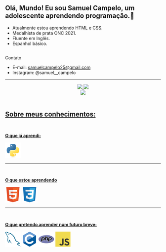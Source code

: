 ## Olá, Mundo! Eu sou Samuel Campelo, um adolescente aprendendo programação.👋

- Atualmente estou aprendendo HTML e CSS.
- Medalhista de prata ONC 2021.
- Fluente em Inglês.
- Espanhol básico.

##

Contato
- E-mail: samuelcampelo25@gmail.com
- Instagram: @samuel__campelo
  
<hr>

<div align="center">
  <a href="https://github.com/OrekiHoutarouu">
  <img height="165em" src="https://github-readme-stats.vercel.app/api/top-langs/?username=OrekiHoutarouu&count_private=true&layout=compact&theme=radical"/>
  <img height="165em" src="https://github-readme-stats.vercel.app/api/?username=OrekiHoutarouu&count_private=true&show_icons=true&theme=radical"/>
</div>
    
<div align="center">
 <a href="https://github.com/OrekiHoutarouu">
 <img height="165em" src="https://github-readme-streak-stats.herokuapp.com/?user=OrekiHoutarouu&theme=radical"/>
</div>
   
<br>

## **Sobre meus conhecimentos:**
<br>

**O que já aprendi:**
<div style="display: inline-block;">
    <img width="50px" src="https://raw.githubusercontent.com/devicons/devicon/master/icons/python/python-original.svg" alt="Python-Icon">
</div>
<hr>
<br>

**O que estou aprendendo**
<div style="display: inline-block;">
    <img width="50px" src="https://raw.githubusercontent.com/devicons/devicon/master/icons/html5/html5-original.svg" alt="HTML5-Icon">
    <img width="50px" src="https://raw.githubusercontent.com/devicons/devicon/master/icons/css3/css3-original.svg" alt="CSS3-Icon">
</div>
<hr>
<br>

**O que pretendo aprender num futuro breve:**
<div style="display: inline-block;">
    <img width="50px" src="https://raw.githubusercontent.com/devicons/devicon/master/icons/mysql/mysql-original.svg" alt="PHP-Icon">
    <img width="50px" src="https://raw.githubusercontent.com/devicons/devicon/master/icons/c/c-original.svg" alt="PHP-Icon">
    <img width="50px" src="https://raw.githubusercontent.com/devicons/devicon/master/icons/php/php-original.svg" alt="PHP-Icon">
    <img width="50px" src="https://raw.githubusercontent.com/devicons/devicon/master/icons/javascript/javascript-original.svg" alt="JS-Icon">
</div>
